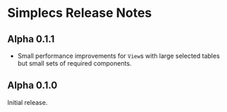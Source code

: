 Simplecs Release Notes
======================

Alpha 0.1.1
-----------

- Small performance improvements for `View`s with large selected tables
  but small sets of required components.

Alpha 0.1.0
-----------

Initial release.

